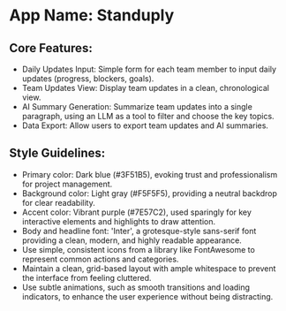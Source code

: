 # **App Name**: Standuply

## Core Features:

- Daily Updates Input: Simple form for each team member to input daily updates (progress, blockers, goals).
- Team Updates View: Display team updates in a clean, chronological view.
- AI Summary Generation: Summarize team updates into a single paragraph, using an LLM as a tool to filter and choose the key topics.
- Data Export: Allow users to export team updates and AI summaries.

## Style Guidelines:

- Primary color: Dark blue (#3F51B5), evoking trust and professionalism for project management.
- Background color: Light gray (#F5F5F5), providing a neutral backdrop for clear readability.
- Accent color: Vibrant purple (#7E57C2), used sparingly for key interactive elements and highlights to draw attention.
- Body and headline font: 'Inter', a grotesque-style sans-serif font providing a clean, modern, and highly readable appearance.
- Use simple, consistent icons from a library like FontAwesome to represent common actions and categories.
- Maintain a clean, grid-based layout with ample whitespace to prevent the interface from feeling cluttered.
- Use subtle animations, such as smooth transitions and loading indicators, to enhance the user experience without being distracting.